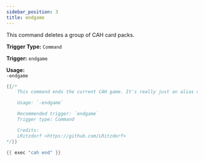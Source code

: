 ```yaml
---
sidebar_position: 3
title: endgame
---
```


This command deletes a group of CAH card packs.

**Trigger Type:** `Command`

**Trigger:** `endgame`

**Usage:**  
`-endgame`

```go
{{/*
	This command ends the current CAH game. It's really just an alias of `cah end`, added for syntactic consistency with `newgame` in this command set.

	Usage: `-endgame`

	Recommended trigger: `endgame`
	Trigger type: Command

	Credits:
	LRitzdorf <https://github.com/LRitzdorf>
*/}}

{{ exec "cah end" }}
```